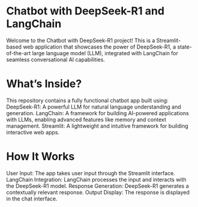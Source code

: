 # Chatbot with DeepSeek-R1 and LangChain
Welcome to the Chatbot with DeepSeek-R1 project! This is a Streamlit-based web application that showcases the power of DeepSeek-R1, a state-of-the-art large language model (LLM), integrated with LangChain for seamless conversational AI capabilities.

# What’s Inside?
This repository contains a fully functional chatbot app built using:
DeepSeek-R1: A powerful LLM for natural language understanding and generation.
LangChain: A framework for building AI-powered applications with LLMs, enabling advanced features like memory and context management.
Streamlit: A lightweight and intuitive framework for building interactive web apps.

# How It Works
User Input: The app takes user input through the Streamlit interface.
LangChain Integration: LangChain processes the input and interacts with the DeepSeek-R1 model.
Response Generation: DeepSeek-R1 generates a contextually relevant response.
Output Display: The response is displayed in the chat interface.
